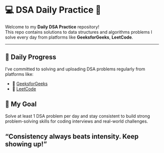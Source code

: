 
 # 💻 DSA Daily Practice 🚀 

Welcome to my **Daily DSA Practice** repository!  
This repo contains solutions to data structures and algorithms problems I solve every day from platforms like **GeeksforGeeks**, **LeetCode**.

---

## 📅 Daily Progress

I’ve committed to solving and uploading DSA problems regularly from platforms like:

- 💚 [GeeksforGeeks](https://www.geeksforgeeks.org/user/rmehtayl74/)
- 🧡 [LeetCode](https://leetcode.com/u/Riya_Mehta17/)

## 🎯 My Goal

Solve at least 1 DSA problem per day and stay consistent to build strong problem-solving skills for coding interviews and real-world challenges.

  ## “Consistency always beats intensity. Keep showing up!”

